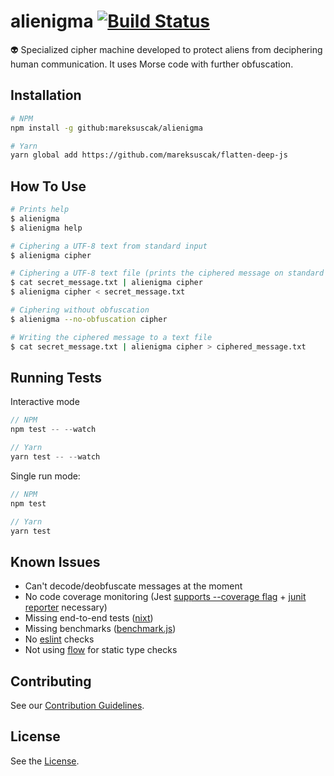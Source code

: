 # alienigma [![Build Status](https://travis-ci.org/mareksuscak/alienigma.svg?branch=master)](https://travis-ci.org/mareksuscak/alienigma)
👽  Specialized cipher machine developed to protect aliens from deciphering 
human communication. It uses Morse code with further obfuscation.

## Installation

```sh
# NPM
npm install -g github:mareksuscak/alienigma

# Yarn
yarn global add https://github.com/mareksuscak/flatten-deep-js
```

## How To Use

```sh
# Prints help
$ alienigma
$ alienigma help

# Ciphering a UTF-8 text from standard input
$ alienigma cipher

# Ciphering a UTF-8 text file (prints the ciphered message on standard output)
$ cat secret_message.txt | alienigma cipher
$ alienigma cipher < secret_message.txt

# Ciphering without obfuscation
$ alienigma --no-obfuscation cipher

# Writing the ciphered message to a text file
$ cat secret_message.txt | alienigma cipher > ciphered_message.txt
```

## Running Tests

Interactive mode

```js
// NPM
npm test -- --watch

// Yarn
yarn test -- --watch
```

Single run mode:

```js
// NPM
npm test

// Yarn
yarn test
```

## Known Issues

- Can't decode/deobfuscate messages at the moment
- No code coverage monitoring (Jest [supports --coverage flag](http://facebook.github.io/jest/docs/cli.html#coverage) + 
  [junit reporter](https://github.com/larrymyers/jasmine-reporters) necessary)
- Missing end-to-end tests ([nixt](https://github.com/vesln/nixt))
- Missing benchmarks ([benchmark.js](https://benchmarkjs.com/))
- No [eslint](http://eslint.org/) checks
- Not using [flow](https://flow.org/) for static type checks

## Contributing

See our [Contribution Guidelines](CONTRIBUTING.md).

## License

See the [License](LICENSE.md).
